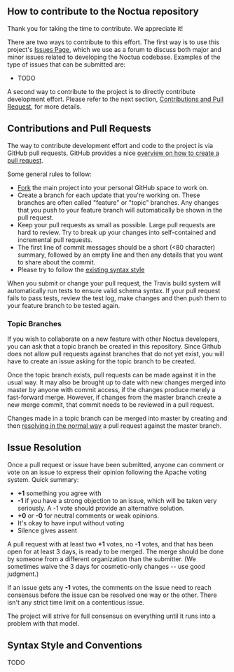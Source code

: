 ## How to contribute to the Noctua repository

Thank you for taking the time to contribute. We appreciate it!

There are two ways to contribute to this effort. The first way is to use this project's [Issues Page](https://github.com/geneontology/noctua/issues), which we use as a forum to discuss both major and minor issues related to developing the Noctua codebase. Examples of the type of issues that can be submitted are:

 * TODO

A second way to contribute to the project is to directly contribute development effort. Please refer to the next section, [Contributions and Pull Request](#pull_request), for more details.

<a name="pull_request"></a>
## Contributions and Pull Requests

The way to contribute development effort and code to the project is via GitHub pull requests. GitHub provides a nice [overview on how to create a pull request](https://help.github.com/articles/creating-a-pull-request).

Some general rules to follow:

* [Fork](https://help.github.com/articles/fork-a-repo) the main project into your personal GitHub space to work on.
* Create a branch for each update that you're working on. These branches are often called "feature" or "topic" branches. Any changes that you push to your feature branch will automatically be shown in the pull request.
* Keep your pull requests as small as possible. Large pull requests are hard to review. Try to break up your changes into self-contained and incremental pull requests.
* The first line of commit messages should be a short (<80 character) summary, followed by an empty line and then any details that you want to share about the commit.
* Please try to follow the [existing syntax style](#syntax_style)

When you submit or change your pull request, the Travis build system will automatically run tests to ensure valid schema syntax. If your pull request fails to pass tests, review the test log, make changes and then push them to your feature branch to be tested again.

### Topic Branches

If you wish to collaborate on a new feature with other Noctua developers, you can ask that a topic branch be created in this repository. Since Github does not allow pull requests against branches that do not yet exist, you will have to create an issue asking for the topic branch to be created.

Once the topic branch exists, pull requests can be made against it in the usual way. It may also be brought up to date with new changes merged into master by anyone with commit access, if the changes produce merely a fast-forward merge. However, if changes from the master branch create a new merge commit, that commit needs to be reviewed in a pull request.

Changes made in a topic branch can be merged into master by creating and then [resolving in the normal way](#issue_resolution) a pull request against the master branch.

<a name="issue_resolution"></a>
## Issue Resolution

Once a pull request or issue have been submitted, anyone can comment or vote on an issue to express their opinion following the Apache voting system. Quick summary:

- **+1** something you agree with
- **-1** if you have a strong objection to an issue, which will be taken very seriously. A -1 vote should provide an alternative solution.
- **+0** or **-0** for neutral comments or weak opinions.
- It's okay to have input without voting
- Silence gives assent

A pull request with at least two **+1** votes, no **-1** votes, and that has been open for at least 3 days, is ready to be merged. The merge should be done by someone from a different organization than the submitter. (We sometimes waive the 3 days for cosmetic-only changes -- use good judgment.)

If an issue gets any **-1** votes, the comments on the issue need to reach consensus before the issue can be resolved one way or the other. There isn't any strict time limit on a contentious issue.

The project will strive for full consensus on everything until it runs into a problem with that model.

<a name="syntax_style"></a>
## Syntax Style and Conventions

TODO

